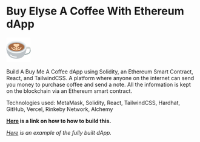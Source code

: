 # Buy Elyse A Coffee With Ethereum dApp

![Buy Me A Coffee dApp](coffee-small.png)
 
Build A Buy Me A Coffee dApp using Solidity, an Ethereum Smart Contract, React, and TailwindCSS. A platform where anyone on the internet can send you money to purchase coffee and send a note. All the information is kept on the blockchain via an Ethereum smart contract.

Technologies used: MetaMask, Solidity, React, TailwindCSS, Hardhat, GitHub, Vercel, Rinkeby Network, Alchemy

**<a href="https://switchinto.tech/coffee" target="_blank">Here</a> is a link on how to how to build this.**

*<a href="https://elysecoffee.vercel.app/" target="_blank">Here</a> is an example of the fully built dApp.*
